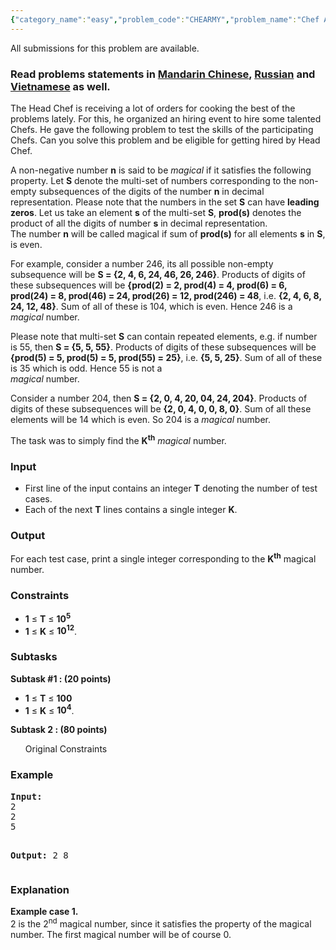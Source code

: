 ```yaml
---
{"category_name":"easy","problem_code":"CHEARMY","problem_name":"Chef And The Hiring Event","languages_supported":{"0":"ADA","1":"ASM","2":"BASH","3":"BF","4":"C","5":"C99 strict","6":"CAML","7":"CLOJ","8":"CLPS","9":"CPP 4.3.2","10":"CPP 4.9.2","11":"CPP14","12":"CS2","13":"D","14":"ERL","15":"FORT","16":"FS","17":"GO","18":"HASK","19":"ICK","20":"ICON","21":"JAVA","22":"JS","23":"LISP clisp","24":"LISP sbcl","25":"LUA","26":"NEM","27":"NICE","28":"NODEJS","29":"PAS fpc","30":"PAS gpc","31":"PERL","32":"PERL6","33":"PHP","34":"PIKE","35":"PRLG","36":"PYPY","37":"PYTH","38":"PYTH 3.4","39":"RUBY","40":"SCALA","41":"SCM chicken","42":"SCM guile","43":"SCM qobi","44":"ST","45":"TCL","46":"TEXT","47":"WSPC"},"max_timelimit":1,"source_sizelimit":50000,"problem_author":"prateekg603","problem_tester":"iscsi","date_added":"16-07-2015","tags":{"0":"easy","1":"june16","2":"prateekg603","3":"simple"},"editorial_url":"http://discuss.codechef.com/problems/CHEARMY","time":{"view_start_date":1465983000,"submit_start_date":1465983000,"visible_start_date":1465983000,"end_date":1735669800},"layout":"problem"}
---
```

<span class="solution-visible-txt">All submissions for this problem are available.</span><h3> Read problems statements in <a target="_blank" href="http://www.codechef.com/download/translated/JUNE16/mandarin/CHEARMY.pdf">Mandarin Chinese</a>, <a target="_blank" href="http://www.codechef.com/download/translated/JUNE16/russian/CHEARMY.pdf">Russian</a> and <a target="_blank" href="http://www.codechef.com/download/translated/JUNE16/vietnamese/CHEARMY.pdf">Vietnamese</a> as well.</h3>
<p>
The Head Chef is receiving a lot of orders for cooking the best of the problems lately. For this, he organized an hiring event to hire some talented Chefs. He gave the following problem to test the skills of the participating Chefs. Can you solve this problem and be eligible for getting hired by Head Chef.
</p>
<p>
A non-negative number <b>n</b> is said to be <em>magical</em> if it satisfies the following property. Let <b>S</b> denote the multi-set of numbers corresponding to the non-empty subsequences of the digits of the number <b>n</b> in decimal representation. Please note that the numbers in the set <b>S</b> can have <b>leading zeros</b>. Let us take an element <b>s</b> of the multi-set <b>S</b>, <b>prod(s)</b> denotes the product of all the digits of number <b>s</b> in decimal representation.<br />
The number <b>n</b> will be called magical if sum of <b>prod(s)</b> for all elements <b>s</b> in <b>S</b>, is even. </p>
<p>
For example, consider a number 246, its all possible non-empty subsequence will be <b>S = {2, 4, 6, 24, 46, 26, 246}</b>. Products of digits of these subsequences will be <b>{prod(2) = 2, prod(4) = 4, prod(6) = 6, prod(24) = 8, prod(46) = 24, prod(26) = 12, prod(246) = 48</b>, i.e. <b>{2, 4, 6, 8, 24, 12, 48}</b>. Sum of all of these is 104, which is even. Hence 246 is a <em>magical</em> number.
</p>
<p>Please note that multi-set <b>S</b> can contain repeated elements, e.g. if number is 55, then <b>S = {5, 5, 55}</b>. Products of digits of these subsequences will be <b>{prod(5) = 5, prod(5) = 5, prod(55) = 25}</b>, i.e. <b>{5, 5, 25}</b>. Sum of all of these is 35 which is odd. Hence 55 is not a<br />
 <em>magical</em> number.
</p>
<p>Consider a number 204, then <b>S = {2, 0, 4, 20, 04, 24, 204}</b>. Products of digits of these subsequences will be <b>{2, 0, 4, 0, 0, 8, 0}</b>. Sum of all these elements will be 14 which is even. So 204 is a <em>magical</em> number.
</p>
<p>
The task was to simply find the <b>K<sup>th</sup></b> <em>magical</em> number.
</p>
<h3>Input</h3>
<ul>
<li>First line of the input contains an integer <b>T</b> denoting the number of test cases.</li>
<li>Each of the next <b>T</b> lines contains a single integer <b>K</b>.</li>
</ul>
<h3>Output</h3>
<p>For each test case, print a single integer corresponding to the <b>K<sup>th</sup></b> magical number.</p>
<h3>Constraints</h3>
<ul>
<li><b>1</b> ≤ <b>T</b> ≤ <b>10<sup>5</sup></b></li>
<li><b>1</b> ≤ <b>K</b> ≤ <b>10<sup>12</sup></b>.</li>
</ul>
<h3>Subtasks</h3>
<p>
<b>Subtask #1 : (20 points)</b></p>
<ul>
<li><b>1</b> ≤ <b>T</b> ≤ <b>100</b></li>
<li><b>1</b> ≤ <b>K</b> ≤ <b>10<sup>4</sup></b>.</li>
</ul>

<p>
<b>Subtask 2 : (80 points) </b></p>
<ul>Original Constraints</ul>

<h3>Example</h3>
<pre><b>Input:</b>
2
2
5

<b>Output:</b>
2
8
</pre><h3>Explanation</h3>
<p><b>Example case 1.</b><br />
2 is the 2<sup>nd</sup> magical number, since it satisfies the property of the magical number. The first magical number will be of course 0.
</p>
